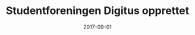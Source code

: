 ---
title: Studentforeningen Digitus opprettet
tags: digitus
year: 2017
date: 2017-09-01
sources:
  - https://w2.brreg.no/enhet/sok/detalj.jsp?orgnr=919650354 Nøkkelopplysninger fra Enhetsregisteret (Digitus)
view: none
---